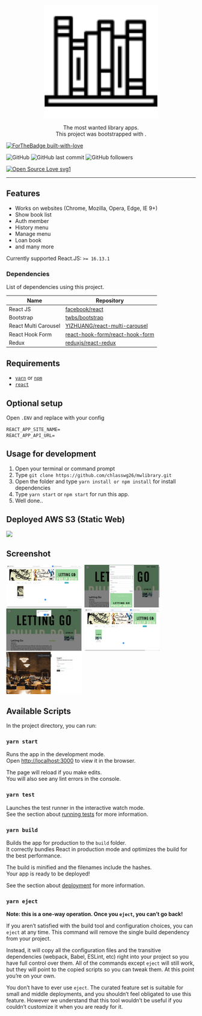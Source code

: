 <p align="center">
  <img alt="Most Wanted Library" src="https://github.com/chlasswg26/mwlibrary/blob/master/src/images/bookshelf.png" width="300">
</p>
<p align="center">
  The most wanted library apps.<br/>
  This project was bootstrapped with <a title="Create React App" href="https://github.com/facebook/create-react-app"></a> .<br/>
</p>


[![ForTheBadge built-with-love](http://ForTheBadge.com/images/badges/built-with-love.svg)](https://github.com/chlasswg26/)


![GitHub](https://img.shields.io/github/license/chlasswg26/mwlibrary?style=for-the-badge)
![GitHub last commit](https://img.shields.io/github/last-commit/chlasswg26/mwlibrary?style=for-the-badge)
![GitHub followers](https://img.shields.io/github/followers/chlasswg26?style=for-the-badge)

[![Open Source Love svg1](https://badges.frapsoft.com/os/v1/open-source.svg?v=103)](https://github.com/chlasswg26/mwlibrary/)

---

## Features

- Works on websites (Chrome, Mozilla, Opera, Edge, IE 9+)
- Show book list
- Auth member
- History menu
- Manage menu
- Loan book
- and many more

Currently supported React.JS: `>= 16.13.1`

### Dependencies

List of dependencies using this project.

| Name | Repository |
| ------ | ------ |
| React JS | [facebook/react](https://facebook.github.io/react/) |
| Bootstrap | [twbs/bootstrap](https://github.com/twbs/bootstrap) |
| React Multi Carousel | [YIZHUANG/react-multi-carousel](https://github.com/YIZHUANG/react-multi-carousel) |
| React Hook Form | [react-hook-form/react-hook-form](https://github.com/react-hook-form/react-hook-form) |
| Redux | [reduxjs/react-redux](https://github.com/reduxjs/react-redux) |

## Requirements

* [`yarn`](https://yarnpkg.com/getting-started/install) or [`npm`](https://www.npmjs.com/)
* [`react`](https://reactjs.org/docs/create-a-new-react-app.html)

## Optional setup

Open `.ENV` and replace with your config
```shell
REACT_APP_SITE_NAME=
REACT_APP_API_URL=
```

## Usage for development

1. Open your terminal or command prompt
2. Type `git clone https://github.com/chlasswg26/mwlibrary.git`
3. Open the folder and type `yarn install or npm install` for install dependencies
6. Type `yarn start` or `npm start` for run this app.
7. Well done..

## Deployed AWS S3 (Static Web)

<a href="http://mwlibrary.s3-website-us-east-1.amazonaws.com/">
  <img src="https://d1.awsstatic.com/icons/jp/console_s3_icon.64795d08c5e23e92c12fe08c2dd5bd99255af047.png"/>
</a>


## Screenshot

<kbd>
<img src="./screenshot/Screenshot (1).png" width="200">
</kbd>

<kbd>
<img src="./screenshot/Screenshot (10).png" width="200">
</kbd>

<kbd>
<img src="./screenshot/Screenshot (11).png" width="200">
</kbd>

<kbd>
<img src="./screenshot/Screenshot (12).png" width="200">
</kbd>

<kbd>
<img src="./screenshot/Screenshot (13).png" width="200">
</kbd>

## Available Scripts

In the project directory, you can run:

### `yarn start`

Runs the app in the development mode.<br />
Open [http://localhost:3000](http://localhost:3000) to view it in the browser.

The page will reload if you make edits.<br />
You will also see any lint errors in the console.

### `yarn test`

Launches the test runner in the interactive watch mode.<br />
See the section about [running tests](https://facebook.github.io/create-react-app/docs/running-tests) for more information.

### `yarn build`

Builds the app for production to the `build` folder.<br />
It correctly bundles React in production mode and optimizes the build for the best performance.

The build is minified and the filenames include the hashes.<br />
Your app is ready to be deployed!

See the section about [deployment](https://facebook.github.io/create-react-app/docs/deployment) for more information.

### `yarn eject`

**Note: this is a one-way operation. Once you `eject`, you can’t go back!**

If you aren’t satisfied with the build tool and configuration choices, you can `eject` at any time. This command will remove the single build dependency from your project.

Instead, it will copy all the configuration files and the transitive dependencies (webpack, Babel, ESLint, etc) right into your project so you have full control over them. All of the commands except `eject` will still work, but they will point to the copied scripts so you can tweak them. At this point you’re on your own.

You don’t have to ever use `eject`. The curated feature set is suitable for small and middle deployments, and you shouldn’t feel obligated to use this feature. However we understand that this tool wouldn’t be useful if you couldn’t customize it when you are ready for it.

